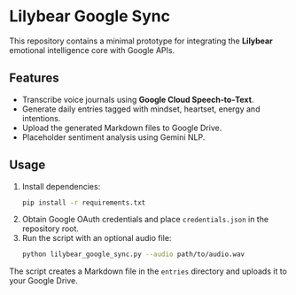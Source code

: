 # Lilybear Google Sync

This repository contains a minimal prototype for integrating the
**Lilybear** emotional intelligence core with Google APIs.

## Features

- Transcribe voice journals using **Google Cloud Speech‑to‑Text**.
- Generate daily entries tagged with mindset, heartset, energy and intentions.
- Upload the generated Markdown files to Google Drive.
- Placeholder sentiment analysis using Gemini NLP.

## Usage

1. Install dependencies:
   ```bash
   pip install -r requirements.txt
   ```
2. Obtain Google OAuth credentials and place `credentials.json` in the
   repository root.
3. Run the script with an optional audio file:
   ```bash
   python lilybear_google_sync.py --audio path/to/audio.wav
   ```

The script creates a Markdown file in the `entries` directory and uploads
it to your Google Drive.
